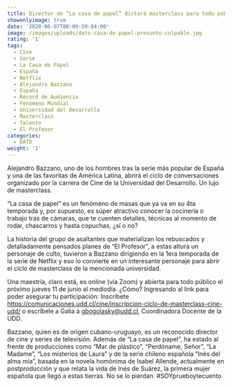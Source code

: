 ```yaml
---
title: Director de “La casa de papel” dictará masterclass para todo público
showonlyimage: true
date: '2020-06-07T00:00:59-04:00'
image: /images/uploads/dato-casa-de-papel-presunto-culpable.jpg
rating: '1'
tags:
  - Cine
  - Serie
  - La Casa de Papel
  - España
  - Netflix
  - Alejandro Bazzano
  - España
  - Récord de Audiencia
  - Fenómeno Mundial
  - Universidad del Desarrollo
  - Masterclass
  - Talento
  - El Profesor
categories:
  - DATO
weight: '1'
---
```

Alejandro Bazzano, uno de los hombres tras la serie más popular de España y una de las favoritas de América Latina, abrirá el ciclo de conversaciones organizado por la carrera de Cine de la Universidad del Desarrollo. Un lujo de masterclass.

<!--more-->

“La casa de papel” es un fenómeno de masas que ya va en su 4ta temporada y, por supuesto, es súper atractivo conocer la cocinería o trabajo tras de cámaras, que te cuenten detalles, técnicas al momento de rodar, chascarros y hasta copuchas, ¿sí o no?

La historia del grupo de asaltantes que materializan los rebuscados y detalladamente pensados planes de “El Profesor”, a estas altura un personaje de culto, tuvieron a Bazzano dirigiendo en la 1era temporada de la serie de Netflix y eso lo convierte en un interesante personaje para abrir el ciclo de masterclass de la mencionada universidad.

Una maestría, claro está, es online (vía Zoom) y abierta para todo público el próximo jueves 11 de junio al mediodía. ¿Cómo? Ingresando al link para poder asegurar tu participación: Inscríbete https://comunicaciones.udd.cl/cine/inscripcion-ciclo-de-masterclass-cine-udd/ o escríbele a Galia a gbogolasky@udd.cl, Coordinadora Docente de la UDD.

Bazzano, quien es de origen cubano-uruguayo, es un reconocido director de cine y series de televisión. Además de “La casa de papel”, ha estado al frente de producciones como “Mar de plástico”, “Perdóname, Señor”, “La Madame”, “Los misterios de Laura” y de la serie chileno española “Inés del alma mía”, basada en la novela homónima de Isabel Allende, actualmente en postproducción y que relata la vida de Inés de Suárez, la primera mujer española que llegó a estas tierras. No se lo pierdan. #SOYprueboytecuento
